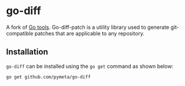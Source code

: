 # go-diff

A fork of [Go tools](https://golang.org/x/tools). Go-diff-patch is a utility library used to generate git-compatible patches that are applicable to any repository.

## Installation

`go-diff` can be installed using the `go get` command as shown below:

```sh
go get github.com/pymeta/go-diff
```
